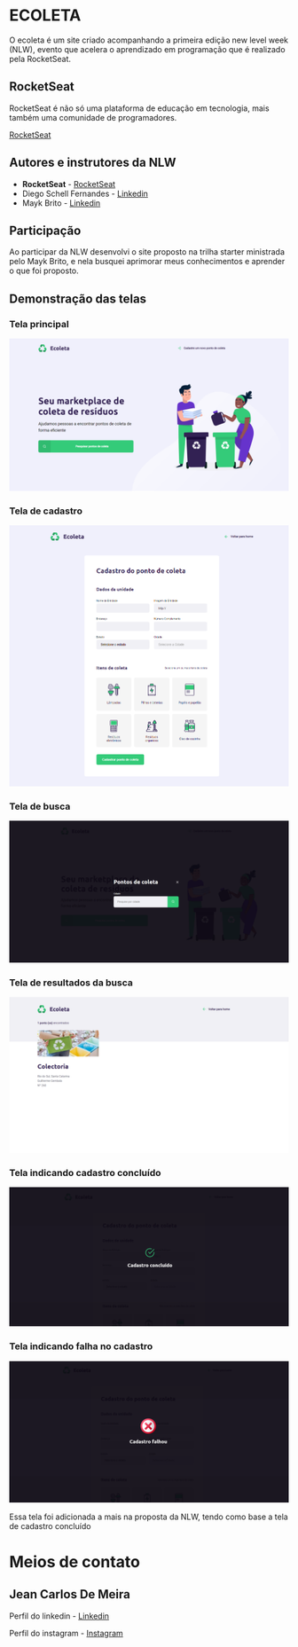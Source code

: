 # ECOLETA

O ecoleta é um site criado acompanhando a primeira edição new level week (NLW), evento que acelera o aprendizado em programação que é realizado pela RocketSeat. 

## RocketSeat
RocketSeat é não só uma plataforma de educação em tecnologia, mais também uma comunidade de programadores.

[RocketSeat](https://rocketseat.com.br)


## Autores e instrutores da NLW

* **RocketSeat** - [RocketSeat](https://rocketseat.com.br)
* Diego Schell Fernandes - [Linkedin](https://www.linkedin.com/in/diego-schell-fernandes/?originalSubdomain=br)
* Mayk Brito - [Linkedin](https://www.linkedin.com/in/maykbrito/)


## Participação
Ao participar da NLW desenvolvi o site proposto na trilha starter ministrada pelo Mayk Brito, e nela busquei aprimorar meus conhecimentos e aprender o que foi proposto.

## Demonstração das telas
### Tela principal
![](./telas/tela_principal.png)

### Tela de cadastro
![](./telas/tela_cadastro.png)

### Tela de busca
![](./telas/tela_busca.png)

### Tela de resultados da busca
![](./telas/resultados.png)

### Tela indicando cadastro concluído
![](./telas/cadastro_concluido.png)

### Tela indicando falha no cadastro
![](./telas/cadastro_falhou.png)

Essa tela foi adicionada a mais na proposta da NLW, tendo como base a tela de cadastro concluído

# Meios de contato
## Jean Carlos De Meira

Perfil do linkedin - [Linkedin](https://www.linkedin.com/in/jean-carlos-de-meira-00593816a/)

Perfil do instagram - [Instagram](https://www.instagram.com/jean.meira10/?hl=pt-br)
